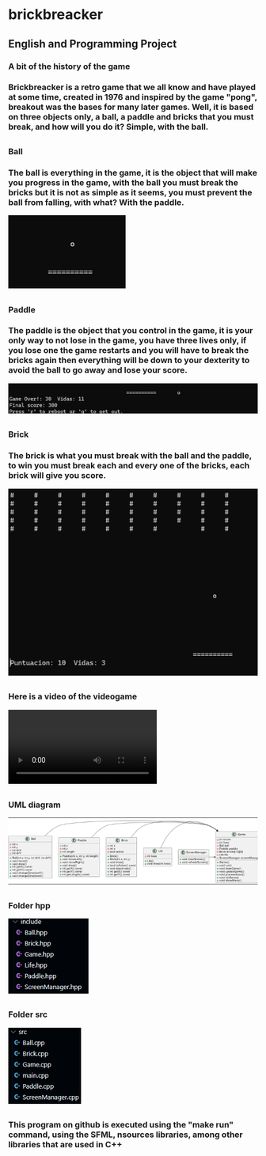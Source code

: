 # brickbreacker
## English and Programming Project
### A bit of the history of the game
### Brickbreacker is a retro game that we all know and have played at some time, created in 1976 and inspired by the game "pong", breakout was the bases for many later games. Well, it is based on three objects only, a ball, a paddle and bricks that you must break, and how will you do it? Simple, with the ball. 
##
### Ball
### The ball is everything in the game, it is the object that will make you progress in the game, with the ball you must break the bricks but it is not as simple as it seems, you must prevent the ball from falling, with what? With the paddle.
![alt text](bola.png)
##
### Paddle
### The paddle is the object that you control in the game, it is your only way to not lose in the game, you have three lives only, if you lose one the game restarts and you will have to break the bricks again then everything will be down to your dexterity to avoid the ball to go away and lose your score.
![alt text](paleta.png)
 ##
 ### Brick
 ### The brick is what you must break with the ball and the paddle, to win you must break each and every one of the bricks, each brick will give you score.
 ![alt text](ladrillos.png)
##
 ### Here is a video of the videogame
<video controls src="Ball.cpp - proyecto-breakout [Codespaces_ glowing space spork] - Visual Studio Code y 4 páginas más - Personal_ Microsoft​ Edge 2024-06-20 00-19-45.mp4" title="Title"></video>

##
### UML diagram
![alt text](image-2.png)

##
### Folder hpp
![alt text](hpp.png)

##
### Folder src
![alt text](cpp.png)



##
### This program on github is executed using the "make run" command, using the SFML, nsources libraries, among other libraries that are used in C++